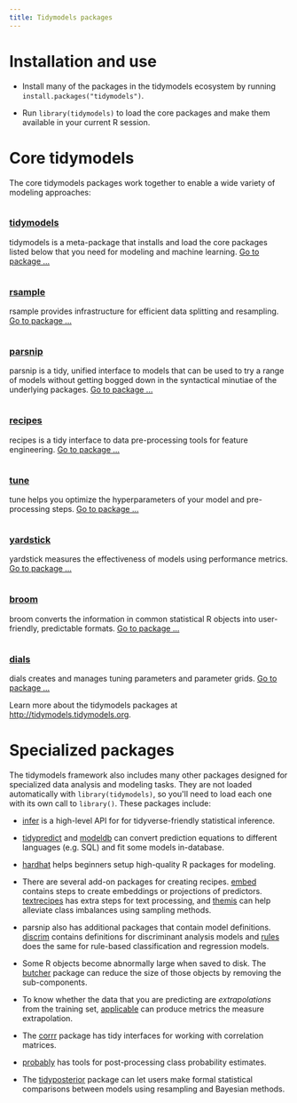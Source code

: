 ```yaml
---
title: Tidymodels packages
---
```


# Installation and use

* Install many of the packages in the tidymodels ecosystem by running `install.packages("tidymodels")`.

* Run `library(tidymodels)` to load the core packages and make them available in your current R session.

<div class="package-section">

<div class="package-section-info">

# Core tidymodels

  <p>The core tidymodels packages work together to enable a wide variety of modeling approaches:</p>
</div>

<div class="packages">
  <div class="package">
    <img class="package-image" src="/images/tidymodels.png" alt=""></img>
    <div class="package-info">
      <h3><a href="https://tidymodels.tidymodels.org/"> tidymodels </a></h3>
      <p>tidymodels is a meta-package that installs and load the core packages listed below that you need for modeling and machine learning.
      <a href="https://tidymodels.github.io/tidymodels/" aria-hidden="true">Go to package ...</a></p>
    </div>
  </div>
  <div class="package">
    <img class="package-image" src="/images/rsample.png" alt=""></img>
    <div class="package-info">
      <h3><a href="https://tidymodels.github.io/rsample/">rsample</a></h3>
      <p>rsample provides infrastructure for efficient data splitting and resampling. <a href="https://tidymodels.github.io/rsample/" aria-hidden="true">Go to package ...</a></p>
    </div>
  </div>
  <div class="package">
    <img class="package-image" src="/images/parsnip.png" alt=""></img>
    <div class="package-info">
      <h3><a href="https://tidymodels.github.io/parsnip/"> parsnip </a></h3>
      <p>parsnip is a tidy, unified interface to models that can be used to try a range of models without getting bogged down in the syntactical minutiae of the underlying packages. <a href="https://tidymodels.github.io/parsnip/" aria-hidden="true">Go to package ...</a></p>
    </div>
  </div>  
  <div class="package">
    <img class="package-image" src="/images/recipes.png" alt=""></img>
    <div class="package-info">
      <h3><a href="https://tidymodels.github.io/rsample/"> recipes </a></h3>
      <p>recipes is a tidy interface to data pre-processing tools for feature engineering. <a href="https://tidymodels.github.io/rsample/" aria-hidden="true">Go to package ...</a></p>
    </div>
  </div>

  <div class="package">
    <img class="package-image" src="/images/tune.png" alt=""></img>
    <div class="package-info">
      <h3><a href="https://tidymodels.github.io/tune/"> tune </a></h3>
      <p>tune helps you optimize the hyperparameters of your model and pre-processing steps. <a href="https://tidymodels.github.io/tune/" aria-hidden="true">Go to package ...</a></p>
    </div>
  </div>  
  <div class="package">
    <img class="package-image" src="/images/yardstick.png" alt=""></img>
    <div class="package-info">
      <h3><a href="https://tidymodels.github.io/yardstick/"> yardstick </a></h3>
      <p>yardstick measures the effectiveness of models using performance metrics. <a href="https://tidymodels.github.io/yardstick/" aria-hidden="true">Go to package ...</a></p>
    </div>
  </div>
  <div class="package">
    <img class="package-image" src="/images/broom.png" alt=""></img>
    <div class="package-info">
      <h3><a href="https://broom.tidyverse.org/"> broom </a></h3>
      <p>broom converts the information in common statistical R objects into user-friendly, predictable formats. 
      <a href="https://broom.tidyverse.org/" aria-hidden="true">Go to package ...</a></p>
    </div>
  </div>
  <div class="package">
    <img class="package-image" src="/images/dials.png" alt=""></img>
    <div class="package-info">
      <h3><a href="https://dials.tidyverse.org/"> dials </a></h3>
      <p>dials creates and manages tuning parameters and parameter grids. 
      <a href="https://tidymodels.github.io/dials/" aria-hidden="true">Go to package ...</a></p>
    </div>
  </div>  

</div>
</div>

Learn more about the tidymodels packages at <http://tidymodels.tidymodels.org>.

# Specialized packages

The tidymodels framework also includes many other packages designed for specialized data analysis and modeling tasks. They are not loaded automatically with `library(tidymodels)`, so you'll need to load each one with its own call to `library()`. These packages include: 

* [infer](http://infer.netlify.com/) is a high-level API for for tidyverse-friendly statistical inference.

* [tidypredict](https://tidymodels.github.io/tidypredict/) and [modeldb](https://tidymodels.github.io/modeldb/) can convert prediction equations to different languages (e.g. SQL) and fit some models in-database. 

* [hardhat](https://tidymodels.github.io/hardhat/) helps beginners setup high-quality R packages for modeling. 

* There are several add-on packages for creating recipes. [embed](https://tidymodels.github.io/embed/) contains steps to create embeddings or projections of predictors. [textrecipes](https://tidymodels.github.io/textrecipes/) has extra steps for text processing, and [themis](https://tidymodels.github.io/themis/) can help alleviate class imbalances using sampling methods. 

* parsnip also has additional packages that contain model definitions. [discrim](https://tidymodels.github.io/discrim/) contains definitions for discriminant analysis models and [rules](https://tidymodels.github.io/rules/) does the same for rule-based classification and regression models. 

* Some R objects become abnormally large when saved to disk. The [butcher](https://tidymodels.github.io/butcher/) package can reduce the size of those objects by removing the sub-components. 

* To know whether the data that you are predicting are _extrapolations_ from the training set, [applicable](https://tidymodels.github.io/applicable/) can produce metrics the measure extrapolation. 

* The [corrr](https://tidymodels.github.io/corrr/) package has tidy interfaces for working with correlation matrices. 

* [probably](https://tidymodels.github.io/probably/) has tools for post-processing class probability estimates.

* The [tidyposterior](https://tidymodels.github.io/tidyposterior/) package can let users make formal statistical comparisons between models using resampling and Bayesian methods. 
